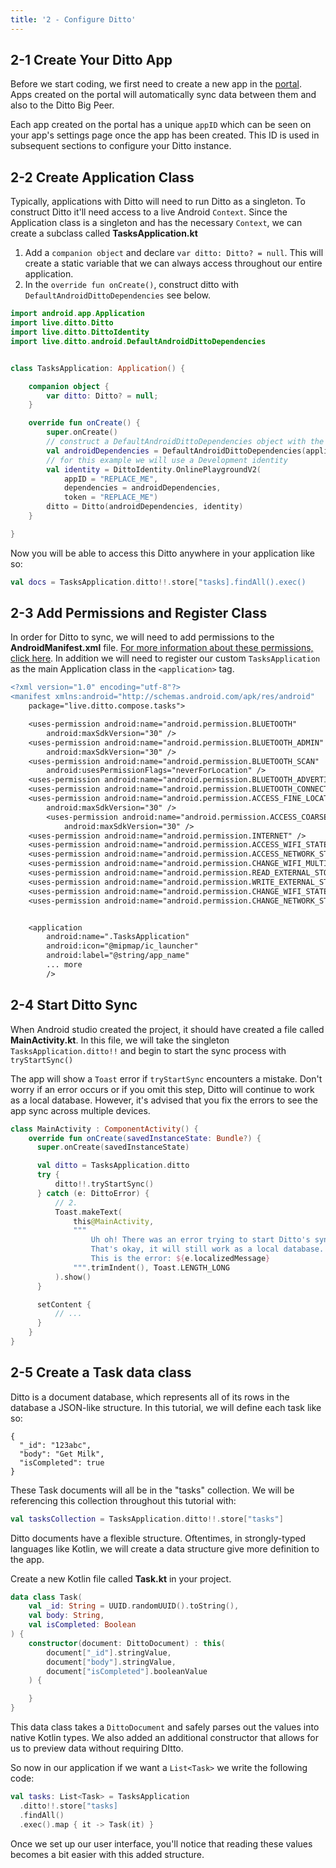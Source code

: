 ```yaml
---
title: '2 - Configure Ditto'
---
```


## 2-1 Create Your Ditto App

Before we start coding, we first need to create a new app in the [portal](https://portal.ditto.live). Apps created on the portal will automatically sync data between them and also to the Ditto Big Peer.

Each app created on the portal has a unique `appID` which can be seen on your app's settings page once the app has been created. This ID is used in subsequent sections to configure your Ditto instance.

## 2-2 Create Application Class

Typically, applications with Ditto will need to run Ditto as a singleton. To construct Ditto it'll need access to a live Android `Context`. Since the Application class is a singleton and has the necessary `Context`, we can create a subclass called __TasksApplication.kt__

1. Add a `companion object` and declare `var ditto: Ditto? = null`. This will create a static variable that we can always access throughout our entire application.
2. In the `override fun onCreate()`, construct ditto with `DefaultAndroidDittoDependencies` see below.


```kotlin title="TasksApplication.kt"
import android.app.Application
import live.ditto.Ditto
import live.ditto.DittoIdentity
import live.ditto.android.DefaultAndroidDittoDependencies


class TasksApplication: Application() {

    companion object {
        var ditto: Ditto? = null;
    }

    override fun onCreate() {
        super.onCreate()
        // construct a DefaultAndroidDittoDependencies object with the applicationContext
        val androidDependencies = DefaultAndroidDittoDependencies(applicationContext)
        // for this example we will use a Development identity
        val identity = DittoIdentity.OnlinePlaygroundV2(
            appID = "REPLACE_ME", 
            dependencies = androidDependencies, 
            token = "REPLACE_ME")
        ditto = Ditto(androidDependencies, identity)
    }

}
```

Now you will be able to access this Ditto anywhere in your application like so:

```kotlin
val docs = TasksApplication.ditto!!.store["tasks].findAll().exec()
```

## 2-3 Add Permissions and Register Class

In order for Ditto to sync, we will need to add permissions to the __AndroidManifest.xml__ file. [For more information about these permissions, click here](/installation/android#android-platform-permissions). In addition we will need to register our custom `TasksApplication` as the main Application class in the `<application>` tag.

```diff title="AndroidManifest.xml" {5-15,18}
<?xml version="1.0" encoding="utf-8"?>
<manifest xmlns:android="http://schemas.android.com/apk/res/android"
    package="live.ditto.compose.tasks">

    <uses-permission android:name="android.permission.BLUETOOTH"
        android:maxSdkVersion="30" />
    <uses-permission android:name="android.permission.BLUETOOTH_ADMIN"
        android:maxSdkVersion="30" />
    <uses-permission android:name="android.permission.BLUETOOTH_SCAN"
        android:usesPermissionFlags="neverForLocation" />
    <uses-permission android:name="android.permission.BLUETOOTH_ADVERTISE" />
    <uses-permission android:name="android.permission.BLUETOOTH_CONNECT" />
    <uses-permission android:name="android.permission.ACCESS_FINE_LOCATION"
        android:maxSdkVersion="30" />
        <uses-permission android:name="android.permission.ACCESS_COARSE_LOCATION"
            android:maxSdkVersion="30" />
    <uses-permission android:name="android.permission.INTERNET" />
    <uses-permission android:name="android.permission.ACCESS_WIFI_STATE" />
    <uses-permission android:name="android.permission.ACCESS_NETWORK_STATE" />
    <uses-permission android:name="android.permission.CHANGE_WIFI_MULTICAST_STATE" />
    <uses-permission android:name="android.permission.READ_EXTERNAL_STORAGE" />
    <uses-permission android:name="android.permission.WRITE_EXTERNAL_STORAGE" />
    <uses-permission android:name="android.permission.CHANGE_WIFI_STATE" />
    <uses-permission android:name="android.permission.CHANGE_NETWORK_STATE" />


    <application
        android:name=".TasksApplication"
        android:icon="@mipmap/ic_launcher"
        android:label="@string/app_name"
        ... more
        />

```

## 2-4 Start Ditto Sync

When Android studio created the project, it should have created a file called __MainActivity.kt__. In this file, we will take the singleton `TasksApplication.ditto!!` and begin to start the sync process with `tryStartSync()`

The app will show a `Toast` error if `tryStartSync` encounters a mistake. Don't worry if an error occurs or if you omit this step, Ditto will continue to work as a local database. However, it's advised that you fix the errors to see the app sync across multiple devices.

```kotlin title="MainActivity" {5-18}
class MainActivity : ComponentActivity() {
    override fun onCreate(savedInstanceState: Bundle?) {
      super.onCreate(savedInstanceState)

      val ditto = TasksApplication.ditto
      try {
          ditto!!.tryStartSync()
      } catch (e: DittoError) {
          // 2.
          Toast.makeText(
              this@MainActivity,
              """
                  Uh oh! There was an error trying to start Ditto's sync feature.
                  That's okay, it will still work as a local database.
                  This is the error: ${e.localizedMessage}
              """.trimIndent(), Toast.LENGTH_LONG
          ).show()
      }

      setContent {
          // ...
      }
    }
}
```


## 2-5 Create a Task data class

Ditto is a document database, which represents all of its rows in the database a JSON-like structure. In this tutorial, we will define each task like so:

```jsonc
{
  "_id": "123abc",
  "body": "Get Milk",
  "isCompleted": true
}
```

These Task documents will all be in the "tasks" collection. We will be referencing this collection throughout this tutorial with:

```kotlin
val tasksCollection = TasksApplication.ditto!!.store["tasks"]
```

Ditto documents have a flexible structure. Oftentimes, in strongly-typed languages like Kotlin, we will create a data structure give more definition to the app.

Create a new Kotlin file called __Task.kt__ in your project.

```kotlin title="Task.kt"
data class Task(
    val _id: String = UUID.randomUUID().toString(),
    val body: String,
    val isCompleted: Boolean
) {
    constructor(document: DittoDocument) : this(
        document["_id"].stringValue,
        document["body"].stringValue,
        document["isCompleted"].booleanValue
    ) {

    }
}
```

This data class takes a `DittoDocument` and safely parses out the values into native Kotlin types. We also added an additional constructor that allows for us to preview data without requiring DItto.

So now in our application if we want a `List<Task>` we write the following code:

```kotlin
val tasks: List<Task> = TasksApplication
  .ditto!!.store["tasks]
  .findAll()
  .exec().map { it -> Task(it) }
```

Once we set up our user interface, you'll notice that reading these values becomes a bit easier with this added structure.
